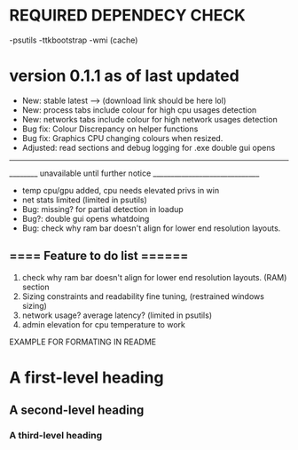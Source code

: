 # REQUIRED DEPENDECY CHECK
-psutils
-ttkbootstrap
-wmi (cache)

# version 0.1.1 as of last updated
- New: stable latest --> (download link should be here lol)
- New: process tabs include colour for high cpu usages detection
- New: networks tabs include colour for high network usages detection
- Bug fix: Colour Discrepancy on helper functions
- Bug fix: Graphics CPU changing colours when resized.
- Adjusted: read sections and debug logging for .exe double gui opens
_________________________________________________________________________
________  unavailable until further notice ______________________________
- temp cpu/gpu added, cpu needs elevated privs in win
- net stats limited (limited in psutils)
- Bug: missing? for partial detection in loadup
- Bug?: double gui opens whatdoing
- Bug: check why ram bar doesn't align for lower end resolution layouts. 

## ==== Feature to do list ======
1. check why ram bar doesn't align for lower end resolution layouts. (RAM) section
2. Sizing constraints and readability fine tuning, (restrained windows sizing)
3. network usage? average latency? (limited in psutils)
4. admin elevation for cpu temperature to work

EXAMPLE FOR FORMATING IN README
# A first-level heading
## A second-level heading
### A third-level heading

